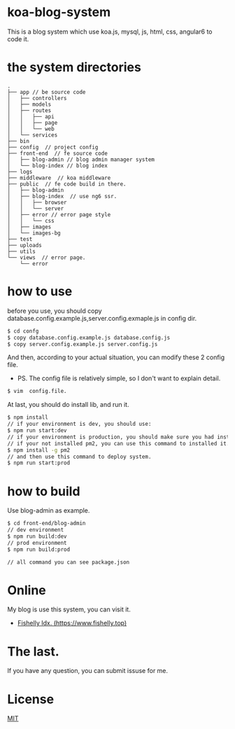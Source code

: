 # koa-blog-system
This is a blog system which use koa.js, mysql, js, html, css, angular6 to code it.

# the system directories
```
.
├── app // be source code
│   ├── controllers
│   ├── models
│   ├── routes
│   │   ├── api
│   │   ├── page
│   │   └── web
│   └── services
├── bin
├── config  // project config
├── front-end  // fe source code
│   ├── blog-admin // blog admin manager system
│   └── blog-index // blog index
├── logs
├── middleware  // koa middleware
├── public  // fe code build in there.
│   ├── blog-admin
│   ├── blog-index  // use ng6 ssr.
│   │   ├── browser
│   │   └── server
│   ├── error // error page style
│   │   └── css
│   ├── images
│   └── images-bg
├── test
├── uploads
├── utils
└── views  // error page.
    └── error
```

# how to use
before you use, you should copy database.config.example.js,server.config.exmaple.js in config dir.
```sh
$ cd confg
$ copy database.config.example.js database.config.js
$ copy server.config.example.js server.config.js
```
And then, according to your actual situation, you can modify these 2 config file.
- PS.  The config file is relatively simple, so I don't want to explain detail.
```sh
$ vim  config.file.
```

At last, you should do install lib, and run it.
```sh
$ npm install
// if your environment is dev, you should use:
$ npm run start:dev
// if your environment is production, you should make sure you had installed pm2.
// if your not installed pm2, you can use this command to installed it.
$ npm install -g pm2
// and then use this command to deploy system.
$ npm run start:prod
```

# how to build
Use blog-admin as example.
```sh
$ cd front-end/blog-admin
// dev environment
$ npm run build:dev
// prod environment
$ npm run build:prod

// all command you can see package.json
```

# Online
My blog is use this system, you can visit it.
- [Fishelly Idx. (https://www.fishelly.top)](https://www.fishelly.top)

# The last.
 If you have any question, you can submit issuse for me.

# License

[MIT](LICENSE)